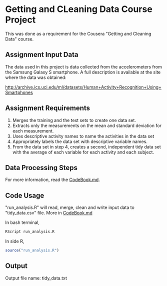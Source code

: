 # Getting and CLeaning Data Course Project

This was done as a requirement for the Cousera "Getting and Cleaning Data" course. 

## Assignment Input Data

 The data used in this project is data collected from the accelerometers from the Samsung Galaxy S smartphone. A full description is available at the site where the data was obtained:

http://archive.ics.uci.edu/ml/datasets/Human+Activity+Recognition+Using+Smartphones

## Assignment Requirements

1. Merges the training and the test sets to create one data set.
2. Extracts only the measurements on the mean and standard deviation for each measurement.
3. Uses descriptive activity names to name the activities in the data set
4. Appropriately labels the data set with descriptive variable names.
5. From the data set in step 4, creates a second, independent tidy data set with the average of each variable for each activity and each subject.

## Data Processing Steps

For more information,  read the [CodeBook.md](CodeBook.md).


## Code Usage

"run_analysis.R" will read, merge, clean and write input data to "tidy_data.csv" file.  More in [CodeBook.md](CodeBook.md)

In bash terminal,

```bash
RScript run_analysis.R
```

In side R,

```R
source("run_analysis.R")
```

## Output 

Output file name: tidy_data.txt

